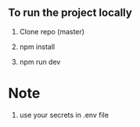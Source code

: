 ## To run the project locally

1. Clone repo (master)

2. npm install

3. npm run dev

# Note

1. use your secrets in .env file
